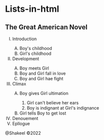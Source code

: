 # Lists-in-html

<!DOCTYPE html>
<html lang="en">
<head>
    <meta charset="UTF-8">
    <meta http-equiv="X-UA-Compatible" content="IE=edge">
    <meta name="viewport" content="width=device-width, initial-scale=1.0">
</head>
<body>
    <h2>The Great American Novel</h2>
    <ol type="I">
        <li>Introduction</li>
        <ol type="A">
            <li>Boy's childhood</li>
            <li>Girl's childhood</li>
        </ol>
        <li>Development</li>
        <ol type="A">
            <li>Boy meets Girl</li>
            <li>Boy and Girl fall in love</li>
            <li>Boy and Girl hae fight</li>
        </ol>
        <li>Climax</li>
        <ol type="A">
                <li>Boy gives Girl ultimation</li>
                <ol type="1">
                        <li>Girl can't believe her ears</li>
                        <li>Boy is indignant at Girl's indignance</li>
                </ol>
                <li>Girl tells Boy to get lost</li>
        </ol>
        <li>Denouement</li>
        <li>Epllogue</li>
    </ol>
    <p>@Shakeel <span>&copy;</span>2022
    </p>
</body>
</html>
